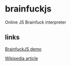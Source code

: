 # brainfuckjs

Online JS Brainfuck interpreter

## links

[BrainfuckJS demo](https://yannprada.github.io/brainfuckjs)

[Wikipedia article](https://en.wikipedia.org/wiki/Brainfuck)
